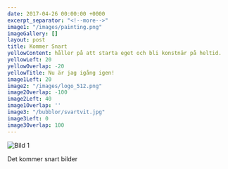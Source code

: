 ```yaml
---
date: 2017-04-26 00:00:00 +0000
excerpt_separator: "<!--more-->"
image1: "/images/painting.png"
imageGallery: []
layout: post
title: Kommer Snart
yellowContent: håller på att starta eget och bli konstnär på heltid.
yellowLeft: 20
yellowOverlap: -20
yellowTitle: Nu är jag igång igen!
image1Left: 20
image2: "/images/logo_512.png"
image2Overlap: -100
image2Left: 40
image1Overlap: ''
image3: "/bubblor/svartvit.jpg"
image3Left: 0
image3Overlap: 100
---
```



<img src="{{ site.baseurl }}/images/painting.png" alt="Bild 1" class=" forestry--none forestry--left forestry--none" style="float: none;">

<!--more-->

Det kommer snart bilder